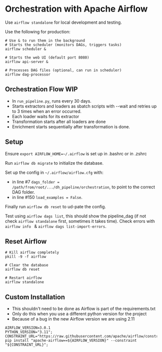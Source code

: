 # Orchestration with Apache Airflow

Use `airflow standalone` for local development and testing.

Use the following for production:

```
# Use & to run them in the background
# Starts the scheduler (monitors DAGs, triggers tasks)
airflow scheduler &

# Starts the web UI (default port 8080)
airflow api-server &

# Processes DAG files (optional, can run in scheduler)
airflow dag-processor 
```

## Orchestration Flow WIP

- In `run_pipeline.py`, runs every 30 days.
- Starts extractors and loaders as sbatch scripts with --wait and retries up to 3 times when an error occurred.
- Each loader waits for its extractor
- Transformation starts after all loaders are done
- Enrichment starts sequentially after transformation is done.

## Setup

Ensure `export AIRFLOW_HOME=~/.airflow` is set up in .bashrc or in .zshrc

Run `airflow db migrate` to initialize the database.

Set up the config in `~/.airflow/airflow.cfg` with:

- in line #7 `dags_folder = /path/from/root/.../dh_pipeline/orchestration`, to point to the correct DAG folder.
- in line #150 `load_examples = False`.

Finally run `airflow db reset` to ud-pate the config.

Test using `airflow dags list`, this should show the pipeline_dag (if not check `airflow standalone` first, sometimes it
takes time). Check errors
with `airflow info ` & `airflow dags list-import-errors`.

## Reset Airflow

```
# Kill airflow completely
pkill -9 -f airflow

# Clear the database
airflow db reset

# Restart airflow
airflow standalone
```

## Custom Installation

* This shouldn't need to be done as Airflow is part of the requirements.txt
* Only do this when you use a different python version for the project
* Because of a bug in the new Airflow version we are using 2.11

```
AIRFLOW_VERSION=3.0.1
PYTHON_VERSION="3.11";
CONSTRAINT_URL="https://raw.githubusercontent.com/apache/airflow/constraints-${AIRFLOW_VERSION}/constraints-${PYTHON_VERSION}.txt";
pip install "apache-airflow==${AIRFLOW_VERSION}" --constraint "${CONSTRAINT_URL}";
```